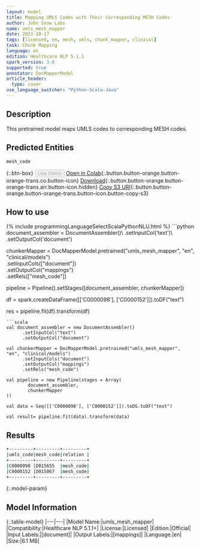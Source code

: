 ```yaml
---
layout: model
title: Mapping UMLS Codes with Their Corresponding MESH Codes
author: John Snow Labs
name: umls_mesh_mapper
date: 2023-10-17
tags: [licensed, en, mesh, umls, chunk_mapper, clinical]
task: Chunk Mapping
language: en
edition: Healthcare NLP 5.1.1
spark_version: 3.0
supported: true
annotator: DocMapperModel
article_header:
  type: cover
use_language_switcher: "Python-Scala-Java"
---
```


## Description

This pretrained model maps UMLS codes to corresponding MESH codes.

## Predicted Entities

`mesh_code`

{:.btn-box}
<button class="button button-orange" disabled>Live Demo</button>
[Open in Colab](https://colab.research.google.com/github/JohnSnowLabs/spark-nlp-workshop/blob/master/tutorials/Certification_Trainings/Healthcare/26.Chunk_Mapping.ipynb){:.button.button-orange.button-orange-trans.co.button-icon}
[Download](https://s3.amazonaws.com/auxdata.johnsnowlabs.com/clinical/models/umls_mesh_mapper_en_5.1.1_3.0_1697516249271.zip){:.button.button-orange.button-orange-trans.arr.button-icon.hidden}
[Copy S3 URI](s3://auxdata.johnsnowlabs.com/clinical/models/umls_mesh_mapper_en_5.1.1_3.0_1697516249271.zip){:.button.button-orange.button-orange-trans.button-icon.button-copy-s3}

## How to use



<div class="tabs-box" markdown="1">
{% include programmingLanguageSelectScalaPythonNLU.html %}
```python
document_assembler = DocumentAssembler()\
      .setInputCol('text')\
      .setOutputCol('document')

chunkerMapper = DocMapperModel.pretrained("umls_mesh_mapper", "en", "clinical/models")\
      .setInputCols(["document"])\
      .setOutputCol("mappings")\
      .setRels(["mesh_code"])

pipeline = Pipeline().setStages([document_assembler,
                                     chunkerMapper])

df = spark.createDataFrame([['C0000098'], ['C0000152']]).toDF("text")

res = pipeline.fit(df).transform(df)
```
```scala
val document_assembler = new DocumentAssembler()
      .setInputCol("text")
      .setOutputCol("document")

val chunkerMapper = DocMapperModel.pretrained("umls_mesh_mapper", "en", "clinical/models")
      .setInputCols("document")
      .setOutputCol("mappings")
      .setRels("mesh_code")
    
val pipeline = new Pipeline(stages = Array(
        document_assembler,
        chunkerMapper
))

val data = Seq([['C0000098'], ['C0000152']]).toDS.toDF("text")

val result= pipeline.fit(data).transform(data)
```
</div>

## Results

```bash
+---------+---------+---------+
|umls_code|mesh_code|relation |
+---------+---------+---------+
|C0000098 |D015655  |mesh_code|
|C0000152 |D015067  |mesh_code|
+---------+---------+---------+
```

{:.model-param}
## Model Information

{:.table-model}
|---|---|
|Model Name:|umls_mesh_mapper|
|Compatibility:|Healthcare NLP 5.1.1+|
|License:|Licensed|
|Edition:|Official|
|Input Labels:|[document]|
|Output Labels:|[mappings]|
|Language:|en|
|Size:|6.1 MB|